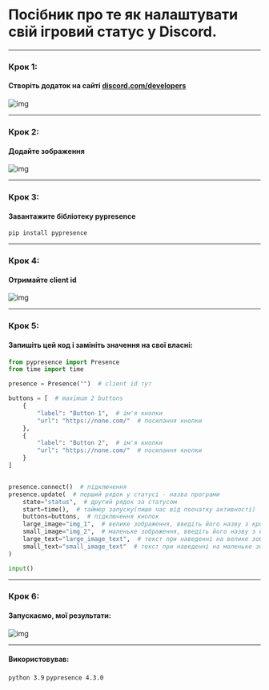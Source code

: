 # Посібник про те як налаштувати свій ігровий статус у Discord.

---

### Крок 1: 
#### Створіть додаток на сайті [discord.com/developers](https://discord.com/developers/applications)
![img](https://i.imgur.com/EFq1twc.gif)

---

### Крок 2:
#### Додайте зображення
![img](https://i.imgur.com/wSSKzau.png)

---

### Крок 3:
#### Завантажите бібліотеку pypresence
`pip install pypresence`

---

### Крок 4:
#### Отримайте client id
![img](https://i.imgur.com/J4ajeya.png)

---

### Крок 5:
#### Запишіть цей код і замініть значення на свої власні:
```py
from pypresence import Presence
from time import time

presence = Presence("")  # client id тут

buttons = [  # maximum 2 buttons
    {
        "label": "Button 1",  # ім'я кнопки
        "url": "https://none.com/"  # посилання кнопки
    },
    {
        "label": "Button 2",  # ім'я кнопки
        "url": "https://none.com/"  # посилання кнопки
    }
]


presence.connect()  # підключення
presence.update(  # перший рядок у статусі - назва програми
    state="status",  # другий рядок за статусом
    start=time(),  # таймер запуску(пише час від поочатку активності)
    buttons=buttons,  # підключення кнопок
    large_image="img_1",  # велике зображення, введіть його назву з кроку 2 в large_image
    small_image="img_2",  # маленьке зображення, введіть його назву з кроку 2 в small_image
    large_text="large_image_text",  # текст при наведенні на велике зображення
    small_text="small_image_text"  # текст при наведенні на маленьке зображення
)

input()
```

---

### Крок 6:
#### Запускаємо, мої результати:
![img](https://i.imgur.com/rMV0BHk.png)

---

#### Використовував:
`python 3.9`
`pypresence 4.3.0`
